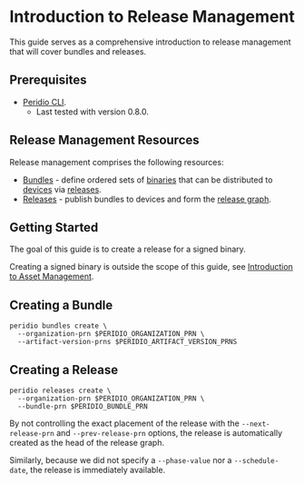 # Introduction to Release Management

This guide serves as a comprehensive introduction to release management that will cover bundles and releases.

## Prerequisites

- [Peridio CLI](https://github.com/peridio/morel/releases).
  - Last tested with version 0.8.0.

## Release Management Resources

Release management comprises the following resources:

- [Bundles](/reference/bundles) - define ordered sets of [binaries](/reference/binaries) that can be distributed to [devices](/reference/devices) via [releases](/reference/releases).
- [Releases](/reference/releases) - publish bundles to devices and form the [release graph](/reference/releases#graph-traversal).

## Getting Started

The goal of this guide is to create a release for a signed binary.

Creating a signed binary is outside the scope of this guide, see [Introduction to Asset Management](Introduction-to-Asset-Management).

## Creating a Bundle

```
peridio bundles create \
  --organization-prn $PERIDIO_ORGANIZATION_PRN \
  --artifact-version-prns $PERIDIO_ARTIFACT_VERSION_PRNS
```

## Creating a Release

```
peridio releases create \
  --organization-prn $PERIDIO_ORGANIZATION_PRN \
  --bundle-prn $PERIDIO_BUNDLE_PRN
```

By not controlling the exact placement of the release with the `--next-release-prn` and `--prev-release-prn` options, the release is automatically created as the head of the release graph.

Similarly, because we did not specify a `--phase-value` nor a `--schedule-date`, the release is immediately available.
